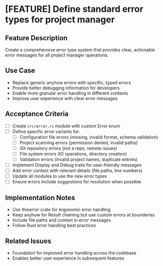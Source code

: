 # [FEATURE] Define standard error types for project manager

## Feature Description
Create a comprehensive error type system that provides clear, actionable error messages for all project manager operations.

## Use Case
- Replace generic anyhow errors with specific, typed errors
- Provide better debugging information for developers
- Enable more granular error handling in different contexts
- Improve user experience with clear error messages

## Acceptance Criteria
- [ ] Create `src/error.rs` module with custom Error enum
- [ ] Define specific error variants for:
  - [ ] Configuration file errors (missing, invalid format, schema validation)
  - [ ] Project scanning errors (permission denied, invalid paths)
  - [ ] Git repository errors (not a repo, remote issues)
  - [ ] File system errors (IO operations, directory creation)
  - [ ] Validation errors (invalid project names, duplicate entries)
- [ ] Implement Display and Debug traits for user-friendly messages
- [ ] Add error context with relevant details (file paths, line numbers)
- [ ] Update all modules to use the new error types
- [ ] Ensure errors include suggestions for resolution when possible

## Implementation Notes
- Use thiserror crate for ergonomic error handling
- Keep anyhow for Result chaining but use custom errors at boundaries
- Include file paths and context in error messages
- Follow Rust error handling best practices

## Related Issues
- Foundation for improved error handling across the codebase
- Enables better user experience in subsequent features